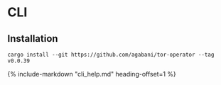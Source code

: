 # CLI

## Installation

```
cargo install --git https://github.com/agabani/tor-operator --tag v0.0.39
```

{%
   include-markdown "cli_help.md"
   heading-offset=1
%}
